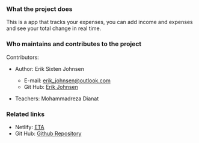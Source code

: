 
### What the project does  

This is a app that tracks your expenses, you can add income and expenses and see your total change in real time.

### Who maintains and contributes to the project  

Contributors:  
* Author: Erik Sixten Johnsen
    * E-mail: erik_johnsen@outlook.com
    * Git Hub: [Erik Johnsen](https://github.com/erik-johnsen)

* Teachers: Mohammadreza Dianat


### Related links

* Netlify: [ETA](https://stupendous-nasturtium-31241a.netlify.app/)
* Git Hub: [Github Repository](https://github.com/erik-johnsen/Expense-Tracker)
